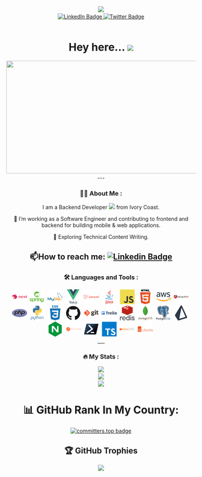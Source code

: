 <div id="header" align="center">
  <img src="https://media.giphy.com/media/M9gbBd9nbDrOTu1Mqx/giphy.gif" width="100"/>
  <div id="badges">
  <a href="https://www.linkedin.com/in/souleymane-tonde-6123a8277/">
    <img src="https://img.shields.io/badge/LinkedIn-blue?style=for-the-badge&logo=linkedin&logoColor=white" alt="LinkedIn Badge"/>
  </a>
  <a href="https://twitter.com/Vnalyzer">
    <img src="https://img.shields.io/badge/Twitter-black?style=for-the-badge&logo=twitter&logoColor=white" alt="Twitter Badge"/>
  </a>
</div>
<img src="https://komarev.com/ghpvc/?username=ULTIMATU&style=flat-square&color=blue" alt=""/>
  <h1>
  Hey here...
  <img src="https://media.giphy.com/media/hvRJCLFzcasrR4ia7z/giphy.gif" width="30px"/>
</h1>
  <div align="center">
  <img src="https://media.giphy.com/media/dWesBcTLavkZuG35MI/giphy.gif" width="600" height="300"/>
</div>
---

### :woman_technologist: About Me :
I am a Backend Developer <img src="https://media.giphy.com/media/WUlplcMpOCEmTGBtBW/giphy.gif" width="30"> from Ivory Coast.

 :telescope: I’m working as a Software Engineer and contributing to frontend and backend for building mobile & web applications.

 :seedling: Exploring Technical Content Writing.

 :mailbox:How to reach me: [![Linkedin Badge](https://img.shields.io/badge/-souleymanetonde-blue?style=flat&logo=Linkedin&logoColor=white)](https://www.linkedin.com/in/souleymane-tonde-6123a8277/)
 ---

### :hammer_and_wrench: Languages and Tools :
<div>
  <img src="https://github.com/devicons/devicon/blob/master/icons/nestjs/nestjs-original-wordmark.svg?short_path=9bc4" title="NestJS" alt="NestJs" width="40" height="40"/>&nbsp;
  <img src="https://github.com/devicons/devicon/blob/master/icons/spring/spring-original-wordmark.svg?short_path=9bc4" title="Spring" alt="Spring" width="40" height="40"/>&nbsp;
  <img src="https://github.com/devicons/devicon/blob/master/icons/mysql/mysql-original-wordmark.svg?short_path=9bc4" title="MySQL" alt="MySQL" width="40" height="40"/>&nbsp; 
    <img src="https://github.com/devicons/devicon/blob/master/icons/vuejs/vuejs-original-wordmark.svg?short_path=9bc4" title="VueJs" alt="VueJS" width="40" height="40"/>&nbsp;
  <img src="https://github.com/devicons/devicon/blob/master/icons/laravel/laravel-original-wordmark.svg" title="Laravel" alt="Laravel" width="40" height="40"/>&nbsp;
  <img src="https://github.com/devicons/devicon/blob/master/icons/java/java-original-wordmark.svg" title="Java" alt="Java" width="40" height="40"/>&nbsp;
  <img src="https://github.com/devicons/devicon/blob/master/icons/javascript/javascript-original.svg" title="JavaScript" alt="JavaScript" width="40" height="40"/>&nbsp;
  <img src="https://github.com/devicons/devicon/blob/master/icons/html5/html5-original-wordmark.svg"
    title="HTML5" alt="HTML5" width="40" height="40"/>&nbsp;
  <img src="https://github.com/devicons/devicon/blob/master/icons/amazonwebservices/amazonwebservices-original-wordmark.svg" title="AWS" alt="AWS" width="40" height="40"/>&nbsp;
  <img src="https://github.com/devicons/devicon/blob/master/icons/angularjs/angularjs-original-wordmark.svg"
    title="Angular" alt="Angular" width="40" height="40"/>&nbsp;
  <img src="https://github.com/devicons/devicon/blob/master/icons/php/php-original.svg" title="Php" alt="Php" width="40" height="40" />&nbsp;
  <img src="https://github.com/devicons/devicon/blob/master/icons/python/python-original-wordmark.svg"
        title="Python" alt="Python" width="40" height="40" />&nbsp;
  <img src="https://github.com/devicons/devicon/blob/master/icons/css3/css3-plain-wordmark.svg"  title="CSS3" alt="CSS" width="40" height="40"/>&nbsp;
  <img src="https://github.com/devicons/devicon/blob/master/icons/github/github-original.svg" title="GITHUB" alt="GITHUB" width="40" height="40"/>&nbsp;
  <img src="https://github.com/devicons/devicon/blob/master/icons/git/git-original-wordmark.svg" title="Git" alt="Git" width="40" height="40"/>&nbsp;
    <img src="https://github.com/devicons/devicon/blob/master/icons/trello/trello-original-wordmark.svg" title="Trello" alt="Trello" width="40" height="40"/>&nbsp;
     <!-- New icons -->
  <img src="https://github.com/devicons/devicon/blob/master/icons/redis/redis-original-wordmark.svg" title="Redis" alt="Redis" width="40" height="40"/>&nbsp;
  <img src="https://github.com/devicons/devicon/blob/master/icons/mongodb/mongodb-original-wordmark.svg" title="MongoDB" alt="MongoDB" width="40" height="40"/>&nbsp;
  <img src="https://github.com/devicons/devicon/blob/master/icons/postgresql/postgresql-original-wordmark.svg" title="PostgreSQL" alt="PostgreSQL" width="40" height="40"/>&nbsp;
  <img src="https://github.com/devicons/devicon/blob/master/icons/prisma/prisma-original.svg" title="Prisma" alt="Prisma" width="40" height="40"/>&nbsp;
  <img src="https://github.com/devicons/devicon/blob/master/icons/nginx/nginx-original.svg" title="Nginx" alt="Nginx" width="40" height="40"/>&nbsp;
  <img src="https://github.com/devicons/devicon/blob/master/icons/postman/postman-original-wordmark.svg" title="Postman" alt="Postman" width="40" height="40"/>&nbsp;
  <img src="https://github.com/devicons/devicon/blob/master/icons/powershell/powershell-original.svg" title="PowerShell" alt="PowerShell" width="40" height="40"/>&nbsp;
  <img src="https://github.com/devicons/devicon/blob/master/icons/typescript/typescript-original.svg" title="TypeScript" alt="TypeScript" width="40" height="40"/>&nbsp;
  <img src="https://github.com/devicons/devicon/blob/master/icons/rabbitmq/rabbitmq-original-wordmark.svg" title="RabbitMQ" alt="RabbitMQ" width="40" height="40"/>&nbsp;
  <img src="https://github.com/devicons/devicon/blob/master/icons/ubuntu/ubuntu-plain-wordmark.svg" title="Ubuntu" alt="Ubuntu" width="40" height="40"/>&nbsp;

</div>
___


### :fire: My Stats :
![](https://streak-stats.demolab.com?user=Ultimatu&theme=dark&locale=fr)<br/>
![](https://github-readme-stats.vercel.app/api?username=Ultimatu&theme=monokai&hide_border=false&include_all_commits=true&count_private=true)<br/>
![](https://github-readme-stats.vercel.app/api/top-langs/?username=Ultimatu&theme=monokai&hide_border=false&include_all_commits=true&count_private=true&layout=compact)




# 📊 GitHub Rank In My Country:
[![committers.top badge](https://user-badge.committers.top/ivory_coast_private/Ultimatu.svg)](https://user-badge.committers.top/ivory_coast_private/Ultimatu)


## 🏆 GitHub Trophies
![](https://github-profile-trophy.vercel.app/?username=daohassane&theme=radical&no-frame=false&no-bg=false&margin-w=4)

